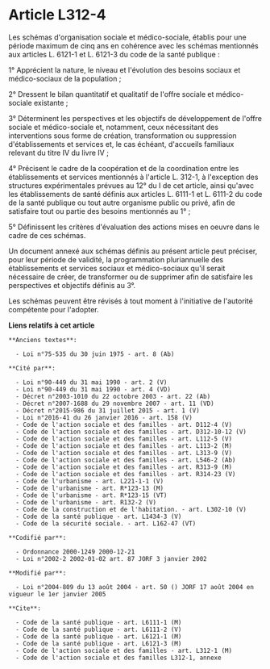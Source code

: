 # Article L312-4

Les schémas d'organisation sociale et médico-sociale, établis pour une période maximum de cinq ans en cohérence avec les
schémas mentionnés aux articles L. 6121-1 et L. 6121-3 du code de la santé publique :

1° Apprécient la nature, le niveau et l'évolution des besoins sociaux et médico-sociaux de la population ;

2° Dressent le bilan quantitatif et qualitatif de l'offre sociale et médico-sociale existante ;

3° Déterminent les perspectives et les objectifs de développement de l'offre sociale et médico-sociale et, notamment, ceux
nécessitant des interventions sous forme de création, transformation ou suppression d'établissements et services et, le cas
échéant, d'accueils familiaux relevant du titre IV du livre IV ;

4° Précisent le cadre de la coopération et de la coordination entre les établissements et services mentionnés à l'article L.
312-1, à l'exception des structures expérimentales prévues au 12° du I de cet article, ainsi qu'avec les établissements de
santé définis aux articles L. 6111-1 et L. 6111-2 du code de la santé publique ou tout autre organisme public ou privé, afin
de satisfaire tout ou partie des besoins mentionnés au 1° ;

5° Définissent les critères d'évaluation des actions mises en oeuvre dans le cadre de ces schémas.

Un document annexé aux schémas définis au présent article peut préciser, pour leur période de validité, la programmation
pluriannuelle des établissements et services sociaux et médico-sociaux qu'il serait nécessaire de créer, de transformer ou de
supprimer afin de satisfaire les perspectives et objectifs définis au 3°.

Les schémas peuvent être révisés à tout moment à l'initiative de l'autorité compétente pour l'adopter.

**Liens relatifs à cet article**

	**Anciens textes**:

	  - Loi n°75-535 du 30 juin 1975 - art. 8 (Ab)

	**Cité par**:

	  - Loi n°90-449 du 31 mai 1990 - art. 2 (V)
	  - Loi n°90-449 du 31 mai 1990 - art. 4 (VD)
	  - Décret n°2003-1010 du 22 octobre 2003 - art. 22 (Ab)
	  - Décret n°2007-1688 du 29 novembre 2007 - art. 11 (VD)
	  - Décret n°2015-986 du 31 juillet 2015 - art. 1 (V)
	  - Loi n°2016-41 du 26 janvier 2016 - art. 158 (V)
	  - Code de l'action sociale et des familles - art. D112-4 (V)
	  - Code de l'action sociale et des familles - art. D312-10-12 (V)
	  - Code de l'action sociale et des familles - art. L112-5 (V)
	  - Code de l'action sociale et des familles - art. L113-2 (M)
	  - Code de l'action sociale et des familles - art. L313-9 (V)
	  - Code de l'action sociale et des familles - art. L546-2 (Ab)
	  - Code de l'action sociale et des familles - art. R313-9 (M)
	  - Code de l'action sociale et des familles - art. R314-23 (V)
	  - Code de l'urbanisme - art. L221-1-1 (V)
	  - Code de l'urbanisme - art. R*123-13 (M)
	  - Code de l'urbanisme - art. R*123-15 (VT)
	  - Code de l'urbanisme - art. R132-2 (V)
	  - Code de la construction et de l'habitation. - art. L302-10 (V)
	  - Code de la santé publique - art. L1434-3 (V)
	  - Code de la sécurité sociale. - art. L162-47 (VT)

	**Codifié par**:

	  - Ordonnance 2000-1249 2000-12-21
	  - Loi n°2002-2 2002-01-02 art. 87 JORF 3 janvier 2002

	**Modifié par**:

	  - Loi n°2004-809 du 13 août 2004 - art. 50 () JORF 17 août 2004 en vigueur le 1er janvier 2005

	**Cite**:

	  - Code de la santé publique - art. L6111-1 (M)
	  - Code de la santé publique - art. L6111-2 (V)
	  - Code de la santé publique - art. L6121-1 (M)
	  - Code de la santé publique - art. L6121-3 (M)
	  - Code de l'action sociale et des familles - art. L312-1 (M)
	  - Code de l'action sociale et des familles L312-1, annexe
